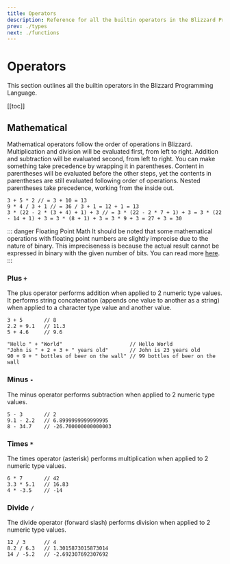 ```yaml
---
title: Operators
description: Reference for all the builtin operators in the Blizzard Programming Language
prev: ./types
next: ./functions
---
```


# Operators

This section outlines all the builtin operators in the Blizzard Programming Language.

[[toc]]

## Mathematical

Mathematical operators follow the order of operations in Blizzard. Multiplication and division will be evaluated first, from left to right. Addition and subtraction will be evaluated second, from left to right. You can make something take precedence by wrapping it in parentheses. Content in parentheses will be evaluated before the other steps, yet the contents in parentheses are still evaluated following order of operations. Nested parentheses take precedence, working from the inside out.

```bzz:no-line-numbers
3 + 5 * 2 // = 3 + 10 = 13
9 * 4 / 3 + 1 // = 36 / 3 + 1 = 12 + 1 = 13
3 * (22 - 2 * (3 + 4) + 1) + 3 // = 3 * (22 - 2 * 7 + 1) + 3 = 3 * (22 - 14 + 1) + 3 = 3 * (8 + 1) + 3 = 3 * 9 + 3 = 27 + 3 = 30
```

::: danger Floating Point Math
It should be noted that some mathematical operations with floating point numbers are slightly imprecise due to the nature of binary. This impreciseness is because the actual result cannot be expressed in binary with the given number of bits. You can read more [here](https://docs.oracle.com/cd/E19957-01/806-3568/ncg_goldberg.html).
:::

### Plus `+`

The plus operator performs addition when applied to 2 numeric type values. It performs string concatenation (appends one value to another as a string) when applied to a character type value and another value.

```bzz:no-line-numbers
3 + 5       // 8
2.2 + 9.1   // 11.3
5 + 4.6     // 9.6

"Hello " + "World"                      // Hello World
"John is " + 2 + 3 + " years old"       // John is 23 years old
90 + 9 + " bottles of beer on the wall" // 99 bottles of beer on the wall
```

### Minus `-`

The minus operator performs subtraction when applied to 2 numeric type values.

```bzz:no-line-numbers
5 - 3       // 2
9.1 - 2.2   // 6.8999999999999995
8 - 34.7    // -26.700000000000003
```

### Times `*`

The times operator (asterisk) performs multiplication when applied to 2 numeric type values.

```bzz:no-line-numbers
6 * 7       // 42
3.3 * 5.1   // 16.83
4 * -3.5    // -14
```

### Divide `/`

The divide operator (forward slash) performs division when applied to 2 numeric type values.

```bzz:no-line-numbers
12 / 3      // 4
8.2 / 6.3   // 1.3015873015873014
14 / -5.2   // -2.692307692307692
```
